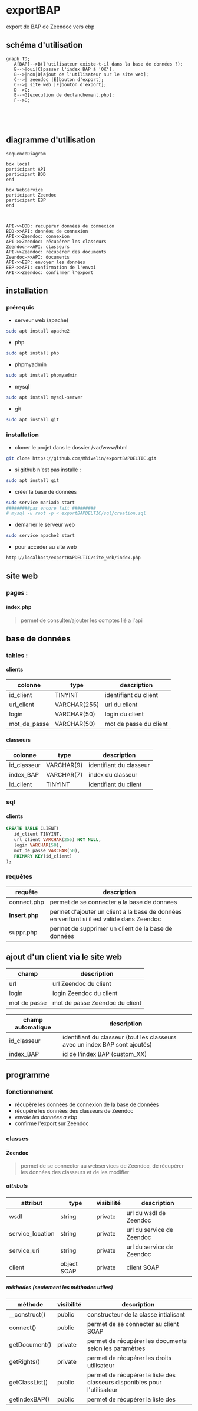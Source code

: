 # exportBAP
export de BAP de Zeendoc vers ebp

## schéma d'utilisation

```mermaid
graph TD;
   A[BAP]-->B(l'utilisateur existe-t-il dans la base de données ?);
   B-->|oui|C[passer l'index BAP à 'OK'];
   B-->|non|D[ajout de l'utilisateur sur le site web];
   C-->| zeendoc |E[bouton d'export];
   C-->| site web |F[bouton d'export];
   D-->C;
   E-->G[execution de declanchement.php];
   F-->G;



```
<br>

## diagramme d'utilisation

```mermaid
sequenceDiagram

box local
participant API
participant BDD
end

box WebService
participant Zeendoc
participant EBP
end



API->>BDD: recuperer données de connexion
BDD->>API: données de connexion
API->>Zeendoc: connexion
API->>Zeendoc: récupérer les classeurs
Zeendoc->>API: classeurs
API->>Zeendoc: récupérer des documents
Zeendoc->>API: documents
API->>EBP: envoyer les données
EBP->>API: confirmation de l'envoi
API->>Zeendoc: confirmer l'export

```


## installation

### prérequis

- serveur web (apache)
```bash
sudo apt install apache2
```

- php
```bash
sudo apt install php
```

- phpmyadmin
```bash
sudo apt install phpmyadmin
```

- mysql
```bash
sudo apt install mysql-server
```

- git
```bash
sudo apt install git
```

### installation

- cloner le projet dans le dossier /var/www/html
```bash
git clone https://github.com/Mhivelin/exportBAPDELTIC.git
```
  - si github n'est pas installé :
   ```bash
   sudo apt install git
   ```


- créer la base de données
```bash
sudo service mariadb start
#########pas encore fait #########
# mysql -u root -p < exportBAPDELTIC/sql/creation.sql 

```

- demarrer le serveur web
```bash
sudo service apache2 start
```

- pour accéder au site web
```bash
http://localhost/exportBAPDELTIC/site_web/index.php
```







## site web

### pages :

#### index.php

> permet de consulter/ajouter les comptes lié a l'api







## base de données

### tables :

#### clients

| colonne      | type         | description            |
| ------------ | ------------ | ---------------------- |
| id_client    | TINYINT      | identifiant du client  |
| url_client   | VARCHAR(255) | url du client          |
| login        | VARCHAR(50)  | login du client        |
| mot_de_passe | VARCHAR(50)  | mot de passe du client |

#### classeurs

| colonne     | type       | description             |
| ----------- | ---------- | ----------------------- |
| id_classeur | VARCHAR(9) | identifiant du classeur |
| index_BAP   | VARCHAR(7) | index du classeur       |
| id_client   | TINYINT    | identifiant du client   |







### sql

#### clients

```sql
CREATE TABLE CLIENT(
   id_client TINYINT,
   url_client VARCHAR(255) NOT NULL,
   login VARCHAR(50),
   mot_de_passe VARCHAR(50),
   PRIMARY KEY(id_client)
);
```

### requêtes

| requête        | description                                                                                |
| -------------- | ------------------------------------------------------------------------------------------ |
| connect.php    | permet de se connecter a la base de données                                                |
| **insert.php** | permet d'ajouter un client a la base de données en verifiant si il est valide dans Zeendoc |
| suppr.php      | permet de supprimer un client de la base de données                                        |


## ajout d'un client via le site web

| champ        | description                    |
| ------------ | ------------------------------ |
| url          | url Zeendoc du client          |
| login        | login Zeendoc du client        |
| mot de passe | mot de passe Zeendoc du client |


| champ automatique | description                                                                 |
| ----------------- | --------------------------------------------------------------------------- |
| id_classeur       | identifiant du classeur (tout les classeurs avec un index BAP sont ajoutés) |
| index_BAP         | id de l'index BAP (custom_XX)                                               |



## programme
### fonctionnement
- récupère les données de connexion de la base de données
- récupère les données des classeurs de Zeendoc
- *envoie les données a ebp*
- confirme l'export sur Zeendoc

### classes
#### Zeendoc
> permet de se connecter au webservices de Zeendoc, de récupérer les données des classeurs et de les modifier

##### attributs
| attribut         | type        | visibilité | description               |
| ---------------- | ----------- | ---------- | ------------------------- |
| wsdl             | string      | private    | url du wsdl de Zeendoc    |
| service_location | string      | private    | url du service de Zeendoc |
| service_uri      | string      | private    | url du service de Zeendoc |
| client           | object SOAP | private    | client SOAP               |

##### méthodes (seulement les méthodes utiles)
| méthode        | visibilité | description                                                               |
| -------------- | ---------- | ------------------------------------------------------------------------- |
| __construct()  | public     | constructeur de la classe intialisant                                     |
| connect()      | public     | permet de se connecter au client SOAP                                     |
| getDocument()  | private    | permet de récupérer les documents selon les paramètres                    |
| getRights()    | private    | permet de récupérer les droits utilisateur                                |
| getClassList() | public     | permet de récupérer la liste des classeurs disponibles pour l'utilisateur |
| getIndexBAP()  | public     | permet de récupérer la liste des                                          |